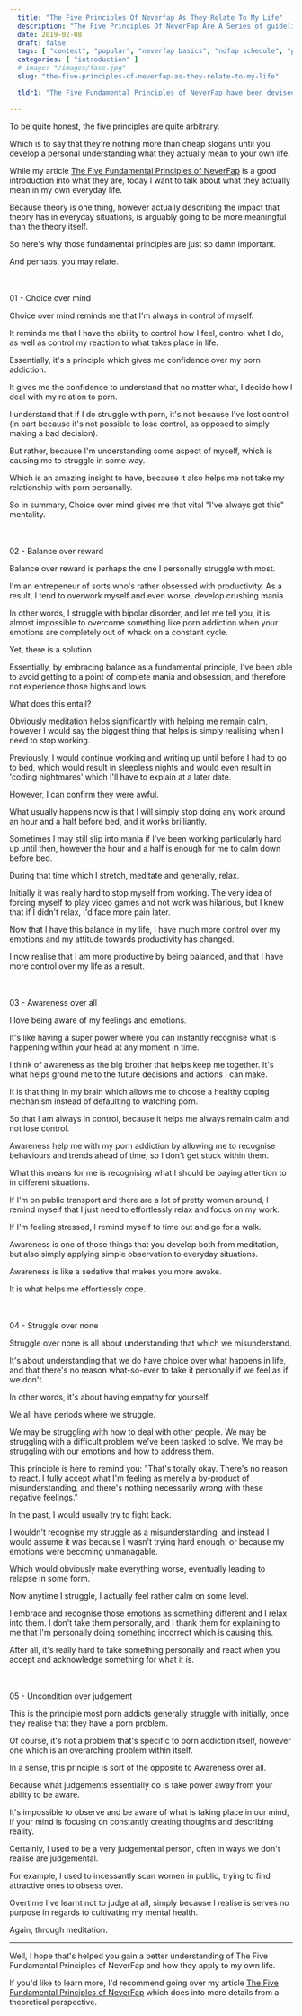 ```yaml
---
  title: "The Five Principles Of Neverfap As They Relate To My Life"
  description: "The Five Principles Of NeverFap Are A Series of guidelines which ."
  date: 2019-02-08
  draft: false
  tags: [ "context", "popular", "neverfap basics", "nofap schedule", "porn addiction", "addiction", "awareness", "nofap", "neverfap", "neverfap deluxe", "neverfap deluxe guide", "neverfap basics" ]
  categories: [ "introduction" ]
  # image: "/images/face.jpg"
  slug: "the-five-principles-of-neverfap-as-they-relate-to-my-life"

  tldr1: "The Five Fundamental Principles of NeverFap have been devised from my own personal approach towards addressing porn addiction."

---
```


To be quite honest, the five principles are quite arbitrary.

Which is to say that they're nothing more than cheap slogans until you develop a personal understanding what they actually mean to your own life.

While my article <a class="link" href="/articles/the-five-fundamental-principles-of-neverfap">The Five Fundamental Principles of NeverFap</a> is a good introduction into what they are, today I want to talk about what they actually mean in my own everyday life.

Because theory is one thing, however actually describing the impact that theory has in everyday situations, is arguably going to be more meaningful than the theory itself. 

So here's why those fundamental principles are just so damn important.

And perhaps, you may relate.

<div style="margin-top: 3rem;" class="five__principles__list__page">
  <span><div class="five__principles__item__page">01 - Choice over mind</div></span>
</div>

Choice over mind reminds me that I'm always in control of myself.

It reminds me that I have the ability to control how I feel, control what I do, as well as control my reaction to what takes place in life. 

Essentially, it's a principle which gives me confidence over my porn addiction. 

It gives me the confidence to understand that no matter what, I decide how I deal with my relation to porn.

I understand that if I do struggle with porn, it's not because I've lost control (in part because it's not possible to lose control, as opposed to simply making a bad decision).

But rather, because I'm understanding some aspect of myself, which is causing me to struggle in some way.

Which is an amazing insight to have, because it also helps me not take my relationship with porn personally.

So in summary, Choice over mind gives me that vital "I've always got this" mentality. 

<div style="margin-top: 3rem;" class="five__principles__list__page">
  <span><div class="five__principles__item__page">02 - Balance over reward</div></span>
</div>

Balance over reward is perhaps the one I personally struggle with most. 

I'm an entrepeneur of sorts who's rather obsessed with productivity. As a result, I tend to overwork myself and even worse, develop crushing mania.

In other words, I struggle with bipolar disorder, and let me tell you, it is almost impossible to overcome something like porn addiction when your emotions are completely out of whack on a constant cycle.

Yet, there is a solution. 

Essentially, by embracing balance as a fundamental principle, I've been able to avoid getting to a point of complete mania and obsession, and therefore not experience those highs and lows. 

What does this entail?

Obviously meditation helps significantly with helping me remain calm, however I would say the biggest thing that helps is simply realising when I need to stop working.

Previously, I would continue working and writing up until before I had to go to bed, which would result in sleepless nights and would even result in 'coding nightmares' which I'll have to explain at a later date. 

However, I can confirm they were awful. 

What usually happens now is that I will simply stop doing any work around an hour and a half before bed, and it works brilliantly.

Sometimes I may still slip into mania if I've been working particularly hard up until then, however the hour and a half is enough for me to calm down before bed. 

During that time which I stretch, meditate and generally, relax.

Initially it was really hard to stop myself from working. The very idea of forcing myself to play video games and not work was hilarious, but I knew that if I didn't relax, I'd face more pain later.

Now that I have this balance in my life, I have much more control over my emotions and my attitude towards productivity has changed. 

I now realise that I am more productive by being balanced, and that I have more control over my life as a result.

<div style="margin-top: 3rem;" class="five__principles__list__page">
  <span><div class="five__principles__item__page">03 - Awareness over all</div></span>
</div>

I love being aware of my feelings and emotions. 

It's like having a super power where you can instantly recognise what is happening within your head at any moment in time.

I think of awareness as the big brother that helps keep me together. It's what helps ground me to the future decisions and actions I can make. 

It is that thing in my brain which allows me to choose a healthy coping mechanism instead of defaulting to watching porn. 

So that I am always in control, because it helps me always remain calm and not lose control.

Awareness help me with my porn addiction by allowing me to recognise behaviours and trends ahead of time, so I don't get stuck within them.

What this means for me is recognising what I should be paying attention to in different situations. 

If I'm on public transport and there are a lot of pretty women around, I remind myself that I just need to effortlessly relax and focus on my work.

If I'm feeling stressed, I remind myself to time out and go for a walk.

Awareness is one of those things that you develop both from meditation, but also simply applying simple observation to everyday situations.

Awareness is like a sedative that makes you more awake.

It is what helps me effortlessly cope. 

<div style="margin-top: 3rem;" class="five__principles__list__page">
  <span><div class="five__principles__item__page">04 - Struggle over none</div></span>
</div>

Struggle over none is all about understanding that which we misunderstand.

It's about understanding that we do have choice over what happens in life, and that there's no reason what-so-ever to take it personally if we feel as if we don't.

In other words, it's about having empathy for yourself.

We all have periods where we struggle. 

We may be struggling with how to deal with other people. We may be struggling with a difficult problem we've been tasked to solve. We may be struggling with our emotions and how to address them. 

This principle is here to remind you: "That's totally okay. There's no reason to react. I fully accept what I'm feeling as merely a by-product of misunderstanding, and there's nothing necessarily wrong with these negative feelings."

In the past, I would usually try to fight back.

I wouldn't recognise my struggle as a misunderstanding, and instead I would assume it was because I wasn't trying hard enough, or because my emotions were becoming unmanagable.

Which would obviously make everything worse, eventually leading to relapse in some form. 

Now anytime I struggle, I actually feel rather calm on some level.

I embrace and recognise those emotions as something different and I relax into them. I don't take them personally, and I thank them for explaining to me that I'm personally doing something incorrect which is causing this. 

After all, it's really hard to take something personally and react when you accept and acknowledge something for what it is.


<div style="margin-top: 3rem;" class="five__principles__list__page">
  <span><div class="five__principles__item__page">05 - Uncondition over judgement</div></span>
</div>

This is the principle most porn addicts generally struggle with initially, once they realise that they have a porn problem.

Of course, it's not a problem that's specific to porn addiction itself, however one which is an overarching problem within itself. 

In a sense, this principle is sort of the opposite to Awareness over all. 

Because what judgements essentially do is take power away from your ability to be aware. 

It's impossible to observe and be aware of what is taking place in our mind, if your mind is focusing on constantly creating thoughts and describing reality.

Certainly, I used to be a very judgemental person, often in ways we don't realise are judgemental.

For example, I used to incessantly scan women in public, trying to find attractive ones to obsess over. 

Overtime I've learnt not to judge at all, simply because I realise is serves no purpose in regards to cultivating my mental health.

Again, through meditation.

<hr/>

Well, I hope that's helped you gain a better understanding of The Five Fundamental Principles of NeverFap and how they apply to my own life.

If you'd like to learn more, I'd recommend going over my article <a class="link" href="/articles/the-five-fundamental-principles-of-neverfap">The Five Fundamental Principles of NeverFap</a> which does into more details from a theoretical perspective.